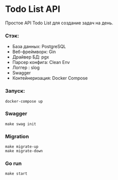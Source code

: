 # Todo List API

Простое API Todo List для создание задач на день.

### Стэк:
- База данных: PostgreSQL
- Веб-фреймворк: Gin
- Драйвер БД: pgx
- Парсер конфига: Clean Env
- Логгер : slog
- Swagger
- Контейнеризация: Docker Compose

### Запуск:
``` 
docker-compose up
```
### Swagger
``` 
make swag init
```
### Migration
``` 
make migrate-up
make migrate-down
```
### Go run
``` 
make start
```